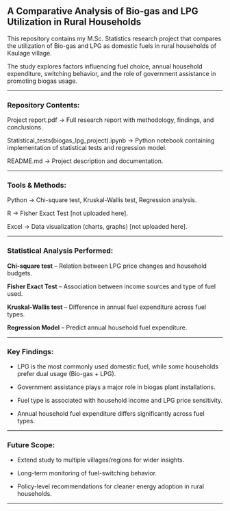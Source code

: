 ## A Comparative Analysis of Bio-gas and LPG Utilization in Rural Households

This repository contains my M.Sc. Statistics research project that compares the utilization of Bio-gas and LPG as domestic fuels in rural households of Kaulage village.

The study explores factors influencing fuel choice, annual household expenditure, switching behavior, and the role of government assistance in promoting biogas usage.

---

### Repository Contents:
Project report.pdf → Full research report with methodology, findings, and conclusions.

Statistical_tests(biogas_lpg_project).ipynb → Python notebook containing implementation of statistical tests and regression model.

README.md → Project description and documentation.

---

### Tools & Methods:
Python → Chi-square test, Kruskal-Wallis test, Regression analysis.

R → Fisher Exact Test [not uploaded here].

Excel → Data visualization (charts, graphs) [not uploaded here].

---

### Statistical Analysis Performed:
**Chi-square test** – Relation between LPG price changes and household budgets.

**Fisher Exact Test** – Association between income sources and type of fuel used.

**Kruskal-Wallis test** – Difference in annual fuel expenditure across fuel types.

**Regression Model** – Predict annual household fuel expenditure.

---

### Key Findings:
- LPG is the most commonly used domestic fuel, while some households prefer dual usage (Bio-gas + LPG).

- Government assistance plays a major role in biogas plant installations.

- Fuel type is associated with household income and LPG price sensitivity.

- Annual household fuel expenditure differs significantly across fuel types.

---

### Future Scope:
- Extend study to multiple villages/regions for wider insights.

- Long-term monitoring of fuel-switching behavior.

- Policy-level recommendations for cleaner energy adoption in rural households.

---

